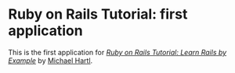 # Ruby on Rails Tutorial: first application
     
This is the first application for
[*Ruby on Rails Tutorial: Learn Rails by Example*](http://railstutorial.org/)
by [Michael Hartl](http://michaelhartl.com/).

